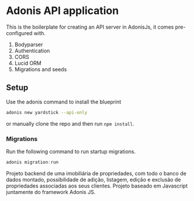 # Adonis API application

This is the boilerplate for creating an API server in AdonisJs, it comes pre-configured with.

1. Bodyparser
2. Authentication
3. CORS
4. Lucid ORM
5. Migrations and seeds

## Setup

Use the adonis command to install the blueprint

```bash
adonis new yardstick --api-only
```

or manually clone the repo and then run `npm install`.


### Migrations

Run the following command to run startup migrations.

```js
adonis migration:run
```

Projeto backend de uma imobiliária de propriedades, com todo o banco de dados montado, possibilidade de adição, listagem, edição e exclusão de propriedades associadas aos seus clientes. Projeto baseado em Javascript juntamente do framework Adonis JS.
